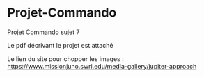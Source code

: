 # Projet-Commando
Projet Commando sujet 7

Le pdf décrivant le projet est attaché

Le lien du site pour chopper les images : https://www.missionjuno.swri.edu/media-gallery/jupiter-approach
